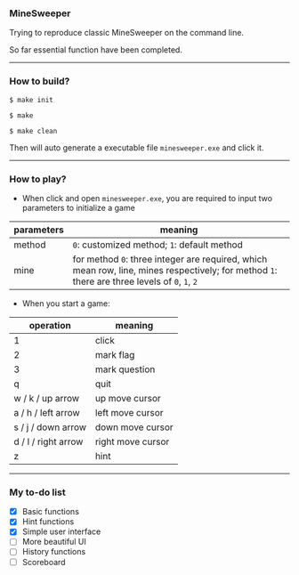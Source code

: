 ### MineSweeper

Trying to reproduce classic MineSweeper on the command line.

So far essential function have been completed.

---

### How to build?



`$ make init`

`$ make`

`$ make clean`

Then will auto generate a executable file `minesweeper.exe` and click it.

---

### How to play?

- When click and open `minesweeper.exe`, you are
required to input two parameters to initialize a game

|parameters|meaning|
|---|---|
|method|`0`: customized method; `1`: default method|
|mine|for method `0`: three integer are required, which mean row, line, mines respectively; for method `1`: there are three levels of `0`, `1`, `2`|

- When you start a game:

|operation|meaning|
|---|---|
|1|click|
|2|mark flag|
|3|mark question|
|q|quit|
|w / k / up arrow|up move cursor|
|a / h / left arrow|left move cursor|
|s / j / down arrow|down move cursor|
|d / l / right arrow|right move cursor|
|z|hint|

---

### My to-do list

- [x] Basic functions
- [x] Hint functions
- [x] Simple user interface
- [ ] More beautiful UI
- [ ] History functions
- [ ] Scoreboard
